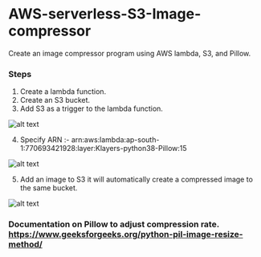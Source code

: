 ﻿# AWS-serverless-S3-Image-compressor
Create an image compressor program using AWS lambda, S3, and Pillow. 

### Steps

1) Create a lambda function.
2) Create an S3 bucket.
3) Add S3 as a trigger to the lambda function. 

![alt text](https://github.com/intelliconnect/aws-serverless-S3-Image-compressor/blob/main/Readme%20images/img1.png)

4) Specify ARN :- arn:aws:lambda:ap-south-1:770693421928:layer:Klayers-python38-Pillow:15

![alt text](https://github.com/intelliconnect/aws-serverless-S3-Image-compressor/blob/main/Readme%20images/img%202.png)

5) Add an image to S3 it will automatically create a compressed image to the same bucket. 

![alt text](https://github.com/intelliconnect/aws-serverless-S3-Image-compressor/blob/main/Readme%20images/img%203.png)

###  Documentation on Pillow to adjust compression rate. https://www.geeksforgeeks.org/python-pil-image-resize-method/

